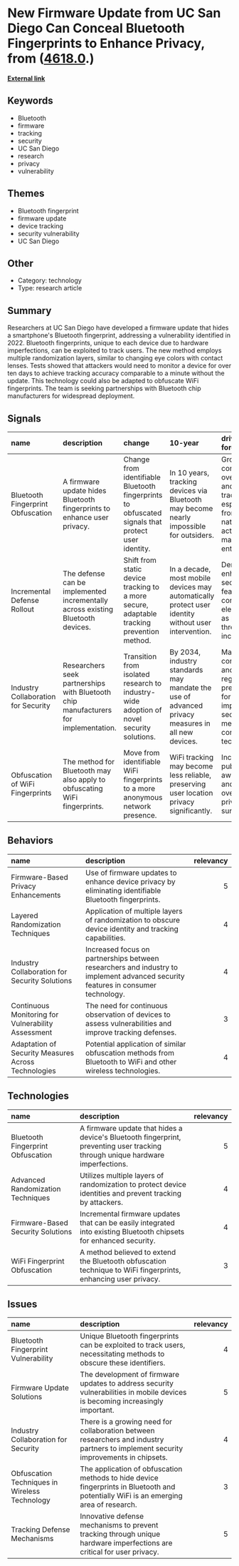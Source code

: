 # __New Firmware Update from UC San Diego Can Conceal Bluetooth Fingerprints to Enhance Privacy__, from ([4618.0](https://kghosh.substack.com/p/4618.0).)

__[External link](https://today.ucsd.edu/story/a-simple-firmware-update-completely-hides-a-devices-bluetooth-fingerprint)__



## Keywords

* Bluetooth
* firmware
* tracking
* security
* UC San Diego
* research
* privacy
* vulnerability

## Themes

* Bluetooth fingerprint
* firmware update
* device tracking
* security vulnerability
* UC San Diego

## Other

* Category: technology
* Type: research article

## Summary

Researchers at UC San Diego have developed a firmware update that hides a smartphone's Bluetooth fingerprint, addressing a vulnerability identified in 2022. Bluetooth fingerprints, unique to each device due to hardware imperfections, can be exploited to track users. The new method employs multiple randomization layers, similar to changing eye colors with contact lenses. Tests showed that attackers would need to monitor a device for over ten days to achieve tracking accuracy comparable to a minute without the update. This technology could also be adapted to obfuscate WiFi fingerprints. The team is seeking partnerships with Bluetooth chip manufacturers for widespread deployment.

## Signals

| name                                | description                                                                         | change                                                                                            | 10-year                                                                                             | driving-force                                                                                           |   relevancy |
|:------------------------------------|:------------------------------------------------------------------------------------|:--------------------------------------------------------------------------------------------------|:----------------------------------------------------------------------------------------------------|:--------------------------------------------------------------------------------------------------------|------------:|
| Bluetooth Fingerprint Obfuscation   | A firmware update hides Bluetooth fingerprints to enhance user privacy.             | Change from identifiable Bluetooth fingerprints to obfuscated signals that protect user identity. | In 10 years, tracking devices via Bluetooth may become nearly impossible for outsiders.             | Growing concerns over privacy and tracking, especially from nation-state actors and malicious entities. |           4 |
| Incremental Defense Rollout         | The defense can be implemented incrementally across existing Bluetooth devices.     | Shift from static device tracking to a more secure, adaptable tracking prevention method.         | In a decade, most mobile devices may automatically protect user identity without user intervention. | Demand for enhanced security features in consumer electronics as privacy threats increase.              |           4 |
| Industry Collaboration for Security | Researchers seek partnerships with Bluetooth chip manufacturers for implementation. | Transition from isolated research to industry-wide adoption of novel security solutions.          | By 2034, industry standards may mandate the use of advanced privacy measures in all new devices.    | Market competition and regulatory pressures for improved security measures in consumer tech.            |           5 |
| Obfuscation of WiFi Fingerprints    | The method for Bluetooth may also apply to obfuscating WiFi fingerprints.           | Move from identifiable WiFi fingerprints to a more anonymous network presence.                    | WiFi tracking may become less reliable, preserving user location privacy significantly.             | Increasing public awareness and concern over digital privacy and surveillance.                          |           3 |

## Behaviors

| name                                                | description                                                                                                                      |   relevancy |
|:----------------------------------------------------|:---------------------------------------------------------------------------------------------------------------------------------|------------:|
| Firmware-Based Privacy Enhancements                 | Use of firmware updates to enhance device privacy by eliminating identifiable Bluetooth fingerprints.                            |           5 |
| Layered Randomization Techniques                    | Application of multiple layers of randomization to obscure device identity and tracking capabilities.                            |           4 |
| Industry Collaboration for Security Solutions       | Increased focus on partnerships between researchers and industry to implement advanced security features in consumer technology. |           4 |
| Continuous Monitoring for Vulnerability Assessment  | The need for continuous observation of devices to assess vulnerabilities and improve tracking defenses.                          |           3 |
| Adaptation of Security Measures Across Technologies | Potential application of similar obfuscation methods from Bluetooth to WiFi and other wireless technologies.                     |           4 |

## Technologies

| name                              | description                                                                                                                    |   relevancy |
|:----------------------------------|:-------------------------------------------------------------------------------------------------------------------------------|------------:|
| Bluetooth Fingerprint Obfuscation | A firmware update that hides a device's Bluetooth fingerprint, preventing user tracking through unique hardware imperfections. |           5 |
| Advanced Randomization Techniques | Utilizes multiple layers of randomization to protect device identities and prevent tracking by attackers.                      |           4 |
| Firmware-Based Security Solutions | Incremental firmware updates that can be easily integrated into existing Bluetooth chipsets for enhanced security.             |           4 |
| WiFi Fingerprint Obfuscation      | A method believed to extend the Bluetooth obfuscation technique to WiFi fingerprints, enhancing user privacy.                  |           3 |

## Issues

| name                                          | description                                                                                                                           |   relevancy |
|:----------------------------------------------|:--------------------------------------------------------------------------------------------------------------------------------------|------------:|
| Bluetooth Fingerprint Vulnerability           | Unique Bluetooth fingerprints can be exploited to track users, necessitating methods to obscure these identifiers.                    |           4 |
| Firmware Update Solutions                     | The development of firmware updates to address security vulnerabilities in mobile devices is becoming increasingly important.         |           5 |
| Industry Collaboration for Security           | There is a growing need for collaboration between researchers and industry partners to implement security improvements in chipsets.   |           4 |
| Obfuscation Techniques in Wireless Technology | The application of obfuscation methods to hide device fingerprints in Bluetooth and potentially WiFi is an emerging area of research. |           3 |
| Tracking Defense Mechanisms                   | Innovative defense mechanisms to prevent tracking through unique hardware imperfections are critical for user privacy.                |           5 |